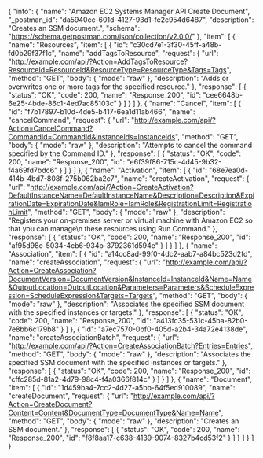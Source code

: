 {
  "info": {
    "name": "Amazon EC2 Systems Manager API Create Document",
    "_postman_id": "da5940cc-601d-4127-93d1-fe2c954d6487",
    "description": "Creates an SSM document.",
    "schema": "https://schema.getpostman.com/json/collection/v2.0.0/"
  },
  "item": [
    {
      "name": "Resources",
      "item": [
        {
          "id": "c30cd7e1-3f30-45ff-a48b-fd0b29f37f1c",
          "name": "addTagsToResource",
          "request": {
            "url": "http://example.com/api/?Action=AddTagsToResource?ResourceId=ResourceId&ResourceType=ResourceType&Tags=Tags",
            "method": "GET",
            "body": {
              "mode": "raw"
            },
            "description": "Adds or overwrites one or more tags for the specified resource."
          },
          "response": [
            {
              "status": "OK",
              "code": 200,
              "name": "Response_200",
              "id": "cee6648b-6e25-4bde-86c1-4ed7ac85103c"
            }
          ]
        }
      ]
    },
    {
      "name": "Cancel",
      "item": [
        {
          "id": "f7b17897-b10d-4de5-b417-6ea1d11ab466",
          "name": "cancelCommand",
          "request": {
            "url": "http://example.com/api/?Action=CancelCommand?CommandId=CommandId&InstanceIds=InstanceIds",
            "method": "GET",
            "body": {
              "mode": "raw"
            },
            "description": "Attempts to cancel the command specified by the Command ID."
          },
          "response": [
            {
              "status": "OK",
              "code": 200,
              "name": "Response_200",
              "id": "e6f39f86-715c-4d45-9b32-f4a69fd7bdc6"
            }
          ]
        }
      ]
    },
    {
      "name": "Activation",
      "item": [
        {
          "id": "68e7ea0d-414b-4bd7-808f-275b062ba2c7",
          "name": "createActivation",
          "request": {
            "url": "http://example.com/api/?Action=CreateActivation?DefaultInstanceName=DefaultInstanceName&Description=Description&ExpirationDate=ExpirationDate&IamRole=IamRole&RegistrationLimit=RegistrationLimit",
            "method": "GET",
            "body": {
              "mode": "raw"
            },
            "description": "Registers your on-premises server or virtual machine with Amazon EC2 so that you can manage\n   these resources using Run Command."
          },
          "response": [
            {
              "status": "OK",
              "code": 200,
              "name": "Response_200",
              "id": "af95d98e-5034-4cb6-934b-3792361d594e"
            }
          ]
        }
      ]
    },
    {
      "name": "Association",
      "item": [
        {
          "id": "a14cc8ad-99f0-4dc2-aab7-a84bc523d2fd",
          "name": "createAssociation",
          "request": {
            "url": "http://example.com/api/?Action=CreateAssociation?DocumentVersion=DocumentVersion&InstanceId=InstanceId&Name=Name&OutputLocation=OutputLocation&Parameters=Parameters&ScheduleExpression=ScheduleExpression&Targets=Targets",
            "method": "GET",
            "body": {
              "mode": "raw"
            },
            "description": "Associates the specified SSM document with the specified instances or targets."
          },
          "response": [
            {
              "status": "OK",
              "code": 200,
              "name": "Response_200",
              "id": "a413fc35-531c-45ba-82b0-7e8bb6c179b8"
            }
          ]
        },
        {
          "id": "a7ec7570-0bf0-405d-a2b4-34a72e4138de",
          "name": "createAssociationBatch",
          "request": {
            "url": "http://example.com/api/?Action=CreateAssociationBatch?Entries=Entries",
            "method": "GET",
            "body": {
              "mode": "raw"
            },
            "description": "Associates the specified SSM document with the specified instances or targets."
          },
          "response": [
            {
              "status": "OK",
              "code": 200,
              "name": "Response_200",
              "id": "cffc285d-81a2-4d79-98c4-f4a0366f814c"
            }
          ]
        }
      ]
    },
    {
      "name": "Document",
      "item": [
        {
          "id": "1d459ba4-7cc2-4d27-a5bb-64f5ed910089",
          "name": "createDocument",
          "request": {
            "url": "http://example.com/api/?Action=CreateDocument?Content=Content&DocumentType=DocumentType&Name=Name",
            "method": "GET",
            "body": {
              "mode": "raw"
            },
            "description": "Creates an SSM document."
          },
          "response": [
            {
              "status": "OK",
              "code": 200,
              "name": "Response_200",
              "id": "f8f8aa17-c638-4139-9074-8327b4cd53f2"
            }
          ]
        }
      ]
    }
  ]
}